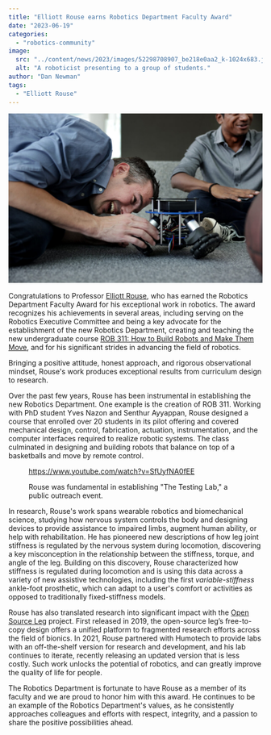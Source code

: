 ```yaml
---
title: "Elliott Rouse earns Robotics Department Faculty Award"
date: "2023-06-19"
categories: 
  - "robotics-community"
image: 
  src: "../content/news/2023/images/52298708907_be218e0aa2_k-1024x683.jpg"
  alt: "A roboticist presenting to a group of students."
author: "Dan Newman"
tags:
  - "Elliott Rouse"
---
```


![](images/52298708907_be218e0aa2_k-1024x683.jpg)

Congratulations to Professor [Elliott Rouse](https://2024.robotics.umich.edu/profile/elliott-rouse/ "Elliott Rouse"), who has earned the Robotics Department Faculty Award for his exceptional work in robotics. The award recognizes his achievements in several areas, including serving on the Robotics Executive Committee and being a key advocate for the establishment of the new Robotics Department, creating and teaching the new undergraduate course [ROB 311: How to Build Robots and Make Them Move](https://github.com/michiganrobotics/rob311), and for his significant strides in advancing the field of robotics.

Bringing a positive attitude, honest approach, and rigorous observational mindset, Rouse's work produces exceptional results from curriculum design to research.

<!--more-->

Over the past few years, Rouse has been instrumental in establishing the new Robotics Department. One example is the creation of ROB 311. Working with PhD student Yves Nazon and Senthur Ayyappan, Rouse designed a course that enrolled over 20 students in its pilot offering and covered mechanical design, control, fabrication, actuation, instrumentation, and the computer interfaces required to realize robotic systems. The class culminated in designing and building robots that balance on top of a basketballs and move by remote control.

<figure>

https://www.youtube.com/watch?v=SfUyfNA0fEE

<figcaption>

Rouse was fundamental in establishing "The Testing Lab," a public outreach event.

</figcaption>



</figure>

In research, Rouse's work spans wearable robotics and biomechanical science, studying how nervous system controls the body and designing devices to provide assistance to impaired limbs, augment human ability, or help with rehabilitation. He has pioneered new descriptions of how leg joint stiffness is regulated by the nervous system during locomotion, discovering a key misconception in the relationship between the stiffness, torque, and angle of the leg. Building on this discovery, Rouse characterized how stiffness is regulated during locomotion and is using this data across a variety of new assistive technologies, including the first _variable-stiffness_ ankle-foot prosthetic, which can adapt to a user's comfort or activities as opposed to traditionally fixed-stiffness models.

Rouse has also translated research into significant impact with the [Open Source Leg](https://opensourceleg.com/) project. First released in 2019, the open-source leg’s free-to-copy design offers a unified platform to fragmented research efforts across the field of bionics. In 2021, Rouse partnered with Humotech to provide labs with an off-the-shelf version for research and development, and his lab continues to iterate, recently releasing an updated version that is less costly. Such work unlocks the potential of robotics, and can greatly improve the quality of life for people.

The Robotics Department is fortunate to have Rouse as a member of its faculty and we are proud to honor him with this award. He continues to be an example of the Robotics Department's values, as he consistently approaches colleagues and efforts with respect, integrity, and a passion to share the positive possibilities ahead.
